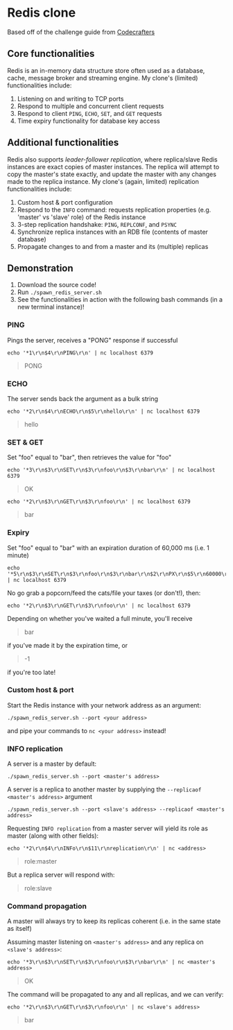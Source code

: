 # Redis clone
Based off of the challenge guide from [Codecrafters](https://app.codecrafters.io/courses/redis/introduction)

## Core functionalities
Redis is an in-memory data structure store often used as a database, cache, message broker and streaming engine. My clone's (limited) functionalities include:
1) Listening on and writing to TCP ports
2) Respond to multiple and concurrent client requests
3) Respond to client `PING`, `ECHO`, `SET`, and `GET` requests
4) Time expiry functionality for database key access 

## Additional functionalities
Redis also supports *leader-follower replication*, where replica/slave Redis instances are exact copies of master instances. The replica will attempt to copy the master's state exactly, and update the master with any changes made to the replica instance. My clone's (again, limited) replication functionalities include:
1) Custom host & port configuration
2) Respond to the `INFO` command: requests replication properties (e.g. 'master' vs 'slave' role) of the Redis instance
3) 3-step replication handshake: `PING`, `REPLCONF`, and `PSYNC`
4) Synchronize replica instances with an RDB file (contents of master database) 
5) Propagate changes to and from a master and its (multiple) replicas

## Demonstration
1) Download the source code!
2) Run `./spawn_redis_server.sh`
3) See the functionalities in action with the following bash commands (in a new terminal instance)!

### PING
Pings the server, receives a "PONG" response if successful

```
echo '*1\r\n$4\r\nPING\r\n' | nc localhost 6379
```

> PONG

### ECHO
The server sends back the argument as a bulk string

```
echo '*2\r\n$4\r\nECHO\r\n$5\r\nhello\r\n' | nc localhost 6379
```

> hello

### SET & GET
Set "foo" equal to "bar", then retrieves the value for "foo"

```
echo '*3\r\n$3\r\nSET\r\n$3\r\nfoo\r\n$3\r\nbar\r\n' | nc localhost 6379
```

> OK

```
echo '*2\r\n$3\r\nGET\r\n$3\r\nfoo\r\n' | nc localhost 6379
```

> bar

### Expiry
Set "foo" equal to "bar" with an expiration duration of 60,000 ms (i.e. 1 minute)

```
echo '*5\r\n$3\r\nSET\r\n$3\r\nfoo\r\n$3\r\nbar\r\n$2\r\nPX\r\n$5\r\n60000\r\n' | nc localhost 6379
```

No go grab a popcorn/feed the cats/file your taxes (or don't!), then:

```
echo '*2\r\n$3\r\nGET\r\n$3\r\nfoo\r\n' | nc localhost 6379
```

Depending on whether you've waited a full minute, you'll receive

> bar

if you've made it by the expiration time, or

> -1

if you're too late!

### Custom host & port
Start the Redis instance with your network address as an argument:

```
./spawn_redis_server.sh --port <your address>
```

and pipe your commands to `nc <your address>` instead!

### INFO replication
A server is a master by default:

```
./spawn_redis_server.sh --port <master's address>
```

A server is a replica to another master by supplying the `--replicaof <master's address>` argument

```
./spawn_redis_server.sh --port <slave's address> --replicaof <master's address>
```

Requesting `INFO replication` from a master server will yield its role as master (along with other fields):

```
echo '*2\r\n$4\r\nINFo\r\n$11\r\nreplication\r\n' | nc <address>
```

> role:master

But a replica server will respond with:

> role:slave

### Command propagation

A master will always try to keep its replicas coherent (i.e. in the same state as itself)

Assuming master listening on `<master's address>` and any replica on `<slave's address>`:

```
echo '*3\r\n$3\r\nSET\r\n$3\r\nfoo\r\n$3\r\nbar\r\n' | nc <master's address>
```

> OK

The command will be propagated to any and all replicas, and we can verify:

```
echo '*2\r\n$3\r\nGET\r\n$3\r\nfoo\r\n' | nc <slave's address>
```

> bar
